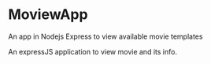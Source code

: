 # MoviewApp
An app in Nodejs Express to view available movie templates
<p>An expressJS application to view movie and its info.</p>
